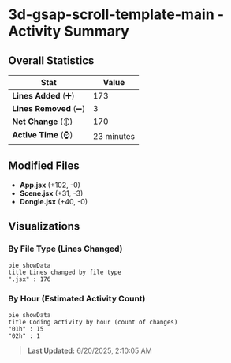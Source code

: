# 3d-gsap-scroll-template-main - Activity Summary 

## Overall Statistics

| Stat                   | Value                                                             |
| ---------------------- | ----------------------------------------------------------------- |
| **Lines Added** (➕)   | 173                                          |
| **Lines Removed** (➖) | 3                                        |
| **Net Change** (↕)    | 170                |
| **Active Time** (⌚)   | 23 minutes |


## Modified Files
- **App.jsx** (+102, -0)
- **Scene.jsx** (+31, -3)
- **Dongle.jsx** (+40, -0)

## Visualizations

### By File Type (Lines Changed)

```mermaid
pie showData
title Lines changed by file type
".jsx" : 176
```

### By Hour (Estimated Activity Count)

```mermaid
pie showData
title Coding activity by hour (count of changes)
"01h" : 15
"02h" : 1
```


> **Last Updated:** 6/20/2025, 2:10:05 AM